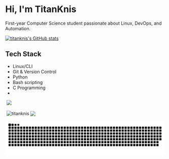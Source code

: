 # Hi, I'm TitanKnis

First-year Computer Science student passionate about Linux, DevOps, and Automation.

[![titanknis's GitHub stats](https://github-readme-stats.vercel.app/api?username=titanknis&show_icons=true&theme=tokyonight)](https://github.com/titanknis)

## Tech Stack
- Linux/CLI
- Git & Version Control
- Python
- Bash scripting
- C Programming
- 
&nbsp;![](![](https://komarev.com/ghpvc/?username=titanknis))
<p>&nbsp;<img align="center" src="https://github-readme-stats.vercel.app/api?username=titanknis&show_icons=true" alt="titanknis" />
<img align="center" src="https://github-readme-stats.vercel.app/api/top-langs/?username=titanknis&layout=compact&hide_border=true&&langs_count=10&show_icons=true&theme=transparent" />
</p>

<picture>
  <source media="(prefers-color-scheme: dark)" srcset="https://raw.githubusercontent.com/platane/platane/output/github-contribution-grid-snake-dark.svg">
  <source media="(prefers-color-scheme: light)" srcset="https://raw.githubusercontent.com/platane/platane/output/github-contribution-grid-snake.svg">
  <img alt="github contribution grid snake animation" src="https://raw.githubusercontent.com/platane/platane/output/github-contribution-grid-snake.svg">
</picture>

